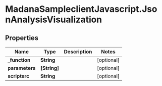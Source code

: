 # MadanaSampleclientJavascript.JsonAnalysisVisualization

## Properties

Name | Type | Description | Notes
------------ | ------------- | ------------- | -------------
**_function** | **String** |  | [optional] 
**parameters** | **[String]** |  | [optional] 
**scriptsrc** | **String** |  | [optional] 


